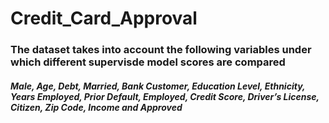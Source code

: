# Credit_Card_Approval
### The dataset takes into account the following variables under which different supervisde model scores are compared
##### Male, Age, Debt, Married, Bank Customer, Education Level, Ethnicity, Years Employed, Prior Default, Employed, Credit Score, Driver’s License, Citizen, Zip Code, Income and Approved
